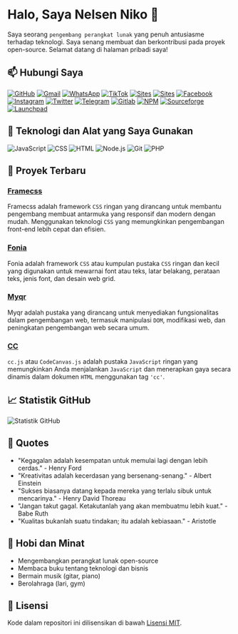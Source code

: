 # Halo, Saya Nelsen Niko 👋

Saya seorang `pengembang perangkat lunak` yang penuh antusiasme terhadap teknologi. Saya senang membuat dan berkontribusi pada proyek open-source. Selamat datang di halaman pribadi saya!

## 📫 Hubungi Saya

[![GitHub](https://img.shields.io/badge/GitHub-100000?style=for-the-badge&logo=github&logoColor=white)](https://github.com/nelsenpro)
[![Gmail](https://img.shields.io/badge/Email-D14836?style=for-the-badge&logo=gmail&logoColor=white)](mailto:nelsenniiko@gmail.com)
[![WhatsApp](https://img.shields.io/badge/WhatsApp-25D366?style=for-the-badge&logo=whatsapp&logoColor=white)](https://wa.me/6285328736706)
[![TikTok](https://img.shields.io/badge/TikTok-000000?style=for-the-badge&logo=tiktok&logoColor=white)](https://www.tiktok.com/@nelsenniko)
[![Sites](https://img.shields.io/badge/Sites-4285F4?style=for-the-badge&logo=google&logoColor=white)](https://sites.google.com/view/nelsennikoo)
[![Sites](https://img.shields.io/badge/Sites-FF5722?style=for-the-badge&logo=google-earth&logoColor=white)](https://nelsenpro.github.io/nelsen/)
[![Facebook](https://img.shields.io/badge/Facebook-1877F2?style=for-the-badge&logo=facebook&logoColor=white)](https://www.facebook.com/nelsennikoo)
[![Instagram](https://img.shields.io/badge/Instagram-E4405F?style=for-the-badge&logo=instagram&logoColor=white)](https://www.instagram.com/nelsenniko/)
[![Twitter](https://img.shields.io/badge/Twitter-1DA1F2?style=for-the-badge&logo=twitter&logoColor=white)](https://twitter.com/nelsennikoo)
[![Telegram](https://img.shields.io/badge/Telegram-26A5E4?style=for-the-badge&logo=telegram&logoColor=white)](https://t.me/bnelsofc)
[![Gitlab](https://img.shields.io/badge/Gitlab-FCA121?style=for-the-badge&logo=gitlab&logoColor=white)](https://gitlab.com/nelsenpro/)
[![NPM](https://img.shields.io/badge/NPM-CB3837?style=for-the-badge&logo=npm&logoColor=white)](https://www.npmjs.com/~nelsenniko)
[![Sourceforge](https://img.shields.io/badge/Sourceforge-FF5722?style=for-the-badge&logo=sourceforge&logoColor=white)](https://sourceforge.net/u/bnelsofc/)
[![Launchpad](https://img.shields.io/badge/Launchpad-440D5A?style=for-the-badge&logo=launchpad&logoColor=white)](https://code.launchpad.net/~nelsenpro/)

## 🔧 Teknologi dan Alat yang Saya Gunakan

![JavaScript](https://img.shields.io/badge/JavaScript-F7DF1E?style=for-the-badge&logo=javascript&logoColor=black)
![CSS](https://img.shields.io/badge/CSS-1572B6?style=for-the-badge&logo=css3&logoColor=white)
![HTML](https://img.shields.io/badge/HTML-E34F26?style=for-the-badge&logo=html5&logoColor=white)
![Node.js](https://img.shields.io/badge/Node.js-339933?style=for-the-badge&logo=nodedotjs&logoColor=white)
![Git](https://img.shields.io/badge/Git-F05032?style=for-the-badge&logo=git&logoColor=white)
![PHP](https://img.shields.io/badge/PHP-777BB4?style=for-the-badge&logo=php&logoColor=white)

## 🌟 Proyek Terbaru

### [Framecss](https://github.com/nelsenpro/framecss)
Framecss adalah framework `CSS` ringan yang dirancang untuk membantu pengembang membuat antarmuka yang responsif dan modern dengan mudah. Menggunakan teknologi `CSS` yang memungkinkan pengembangan front-end lebih cepat dan efisien.

### [Fonia](https://github.com/nelsenpro/fonia)
Fonia adalah framework `CSS` atau kumpulan pustaka `CSS` ringan dan kecil yang digunakan untuk mewarnai font atau teks, latar belakang, perataan teks, jenis font, dan desain web grid.

### [Myqr](https://github.com/nelsenpro/myqr)
Myqr adalah pustaka yang dirancang untuk menyediakan fungsionalitas dalam pengembangan web, termasuk manipulasi `DOM`, modifikasi web, dan peningkatan pengembangan web secara umum.

### [CC](https://github.com/nelsenpro/cc)
`cc.js` atau `CodeCanvas.js` adalah pustaka `JavaScript` ringan yang memungkinkan Anda menjalankan `JavaScript` dan menerapkan gaya secara dinamis dalam dokumen `HTML` menggunakan tag `'cc'`.

## 📈 Statistik GitHub

![Statistik GitHub](https://github-readme-stats.vercel.app/api?username=nelsenpro&show_icons=true&theme=radical)

## 📄 Quotes

- "Kegagalan adalah kesempatan untuk memulai lagi dengan lebih cerdas." - Henry Ford
- "Kreativitas adalah kecerdasan yang bersenang-senang." - Albert Einstein
- "Sukses biasanya datang kepada mereka yang terlalu sibuk untuk mencarinya." - Henry David Thoreau
- "Jangan takut gagal. Ketakutanlah yang akan membuatmu lebih kuat." - Babe Ruth
- "Kualitas bukanlah suatu tindakan; itu adalah kebiasaan." - Aristotle

## 🎨 Hobi dan Minat

- Mengembangkan perangkat lunak open-source
- Membaca buku tentang teknologi dan bisnis
- Bermain musik (gitar, piano)
- Berolahraga (lari, gym)

## 📜 Lisensi

Kode dalam repositori ini dilisensikan di bawah [Lisensi MIT](https://opensource.org/licenses/MIT).
